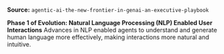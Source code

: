 **Source:** `agentic-ai-the-new-frontier-in-genai-an-executive-playbook`

**Phase 1 of Evolution: Natural Language Processing (NLP) Enabled User Interactions**
Advances in NLP enabled agents to understand and generate human language more effectively, making interactions more natural and intuitive.

